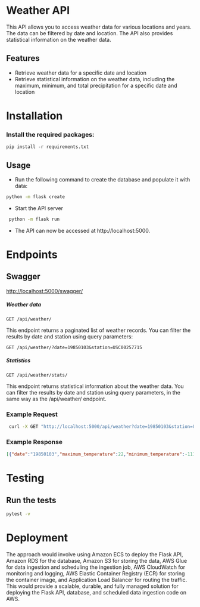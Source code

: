 # Weather API

This API allows you to access weather data for various locations and years. The data can be filtered by date and location. The API also provides statistical information on the weather data.

## Features
- Retrieve weather data for a specific date and location
- Retrieve statistical information on the weather data, including the maximum, minimum, and total precipitation for a specific date and location



# Installation

### Install the required packages:
```base
pip install -r requirements.txt
```

## Usage

- Run the following command to create the database and populate it with data:

```bash
python -m flask create
```

- Start the API server
```bash
 python -m flask run
```
- The API can now be accessed at http://localhost:5000.

# Endpoints

## **Swagger**
[http://localhost:5000/swagger/](http://localhost:5000/swagger/)

##### Weather data
```
GET /api/weather/
```
This endpoint returns a paginated list of weather records. You can filter the results by date and station using query parameters:
```
GET /api/weather/?date=19850103&station=USC00257715
```
##### Statistics
```
GET /api/weather/stats/

```
This endpoint returns statistical information about the weather data. You can filter the results by date and station using query parameters, in the same way as the /api/weather/ endpoint.

### Example Request

``` bash
 curl -X GET "http://localhost:5000/api/weather?date=19850103&station=USC00257715"
```
### Example Response
```json
[{"date":"19850103","maximum_temperature":22,"minimum_temperature":-111,"precipitation":0,"station":"USC00257715"}]
```


# Testing

## Run the tests

```bash
pytest -v
```


# Deployment
The approach would involve using Amazon ECS to deploy the Flask API, Amazon RDS for the database, Amazon S3 for storing the data, AWS Glue for data ingestion and scheduling the ingestion job, AWS CloudWatch for monitoring and logging, AWS Elastic Container Registry (ECR) for storing the container image, and Application Load Balancer for routing the traffic. This would provide a scalable, durable, and fully managed solution for deploying the Flask API, database, and scheduled data ingestion code on AWS.
